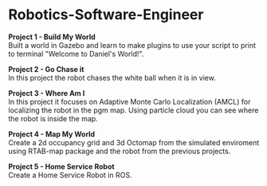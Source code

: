 # Robotics-Software-Engineer

<b>Project 1 - Build My World</b></br>
	Built a world in Gazebo and learn to make plugins to use your script to print to terminal "Welcome to Daniel's World!".</br>

<b>Project 2 - Go Chase it</b></br>
In this project the robot chases the white ball when it is in view. 

<b>Project 3 - Where Am I</b></br>
In this project it focuses on Adaptive Monte Carlo Localization (AMCL) for localizing the robot in the pgm map.  Using particle cloud you can see where the robot is inside the map.

<b>Project 4 - Map My World</b></br>
Create a 2d occupancy grid and 3d Octomap from the simulated enviroment using RTAB-map package and the robot from the previous projects.

<b>Project 5 - Home Service Robot</b></br>
Create a Home Service Robot in ROS.


